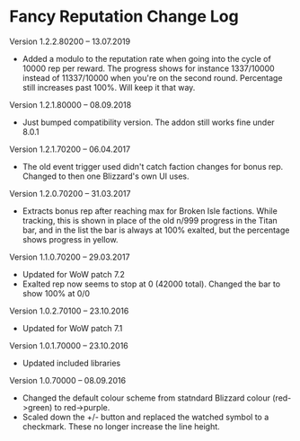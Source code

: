 
 Fancy Reputation Change Log
=============================

Version 1.2.2.80200 – 13.07.2019
- Added a modulo to the reputation rate when going into the cycle of 10000 rep per reward. The progress shows for instance 1337/10000 instead of 11337/10000 when you're on the second round. Percentage still increases past 100%. Will keep it that way.

Version 1.2.1.80000 – 08.09.2018
- Just bumped compatibility version. The addon still works fine under 8.0.1

Version 1.2.1.70200 – 06.04.2017
- The old event trigger used didn't catch faction changes for bonus rep. Changed to then one Blizzard's own UI uses.

Version 1.2.0.70200 – 31.03.2017
- Extracts bonus rep after reaching max for Broken Isle factions. While tracking, this is shown in place of the old n/999 progress in the Titan bar, and in the list the bar is always at 100% exalted, but the percentage shows progress in yellow.

Version 1.1.0.70200 – 29.03.2017
- Updated for WoW patch 7.2
- Exalted rep now seems to stop at 0 (42000 total). Changed the bar to show 100% at 0/0

Version 1.0.2.70100 – 23.10.2016
- Updated for WoW patch 7.1

Version 1.0.1.70000 – 23.10.2016
- Updated included libraries

Version 1.0.70000 – 08.09.2016
- Changed the default colour scheme from statndard Blizzard colour (red->green) to red->purple.
- Scaled down the +/- button and replaced the watched symbol to a checkmark. These no longer increase the line height.
